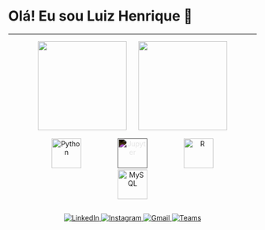 # Olá! Eu sou Luiz Henrique 👋

---
<div style="text-align: center; line-height: 0;">
  <a href="https://beacons.ai/LuizHenri1" style="display: inline-block; margin: 0 10px;">
    <img height="180em" src="https://github-readme-stats.vercel.app/api?username=LuizHenri1&show_icons=true&theme=merko"/>
  </a>
  <a href="https://beacons.ai/LuizHenri1" style="display: inline-block; margin: 0 10px;">
    <img height="180em" src="https://github-readme-stats.vercel.app/api/top-langs/?username=LuizHenri1&layout=compact&theme=merko"/>
  </a>
</div>



<br>

<div style="text-align: center;">
  <img src="https://cdn.jsdelivr.net/gh/devicons/devicon@latest/icons/python/python-original.svg" alt="Python" width="60" height="60" style="display: inline-block; margin: 0 35px;"/>
  <img src="https://cdn.jsdelivr.net/gh/devicons/devicon@latest/icons/jupyter/jupyter-plain-wordmark.svg" alt="Jupyter" width="60" height="60" style="display: inline-block; margin: 0 35px; filter: invert(1);"/>
  <img src="https://cdn.jsdelivr.net/gh/devicons/devicon@latest/icons/r/r-original.svg" alt="R" width="60" height="60" style="display: inline-block; margin: 0 35px;"/>
  <img src="https://cdn.jsdelivr.net/gh/devicons/devicon@latest/icons/mysql/mysql-original-wordmark.svg" alt="MySQL" width="60" height="60" style="display: inline-block; margin: 0 35px;"/>
</div>

##
<p align="center">
  <a href="https://www.linkedin.com/in/luiz-henrique-95177a282">
    <img src="https://img.shields.io/badge/LinkedIn-0077B5?style=for-the-badge&logo=linkedin&logoColor=white" alt="LinkedIn">
  </a>
  <a href="https://www.instagram.com/LuizHenri17">
    <img src="https://img.shields.io/badge/Instagram-E4405F?style=for-the-badge&logo=instagram&logoColor=white" alt="Instagram">
  </a>
  <a href="mailto:luizhenri.trabalho@gmail.com">
    <img src="https://img.shields.io/badge/Gmail-D14836?style=for-the-badge&logo=gmail&logoColor=white" alt="Gmail">
  </a>
    <a href="https://teams.microsoft.com/">
    <img src="https://img.shields.io/badge/Teams-6264A7?style=for-the-badge&logo=microsoft-teams&logoColor=white" alt="Teams">
  </a>
</p>



